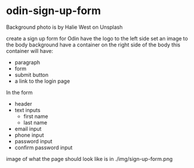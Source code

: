 # odin-sign-up-form
 Background photo is by Halie West on Unsplash

 create a sign up form for Odin 
 have the logo to the left side 
 set an image to the body background
 have a container on the right side of the body 
 this container will have:
  - paragraph
  - form 
  - submit button
  - a link to the login page

 In the form 
  - header 
  - text inputs
    - first name
    - last name
  - email input
  - phone input
  - password input
  - confirm password input


image of what the page should look like is in ./img/sign-up-form.png
